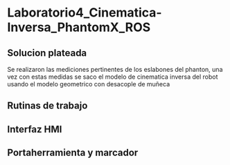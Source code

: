 # Laboratorio4_Cinematica-Inversa_PhantomX_ROS

## Solucion plateada

Se realizaron las mediciones pertinentes de los eslabones del phanton, una vez con estas medidas se saco el modelo de cinematica inversa del robot usando el modelo geometrico con desacople de muñeca

## Rutinas de trabajo



## Interfaz HMI

## Portaherramienta y marcador
